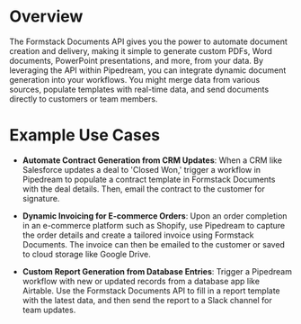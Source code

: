 # Overview

The Formstack Documents API gives you the power to automate document creation and delivery, making it simple to generate custom PDFs, Word documents, PowerPoint presentations, and more, from your data. By leveraging the API within Pipedream, you can integrate dynamic document generation into your workflows. You might merge data from various sources, populate templates with real-time data, and send documents directly to customers or team members.

# Example Use Cases

- **Automate Contract Generation from CRM Updates**: When a CRM like Salesforce updates a deal to 'Closed Won,' trigger a workflow in Pipedream to populate a contract template in Formstack Documents with the deal details. Then, email the contract to the customer for signature.

- **Dynamic Invoicing for E-commerce Orders**: Upon an order completion in an e-commerce platform such as Shopify, use Pipedream to capture the order details and create a tailored invoice using Formstack Documents. The invoice can then be emailed to the customer or saved to cloud storage like Google Drive.

- **Custom Report Generation from Database Entries**: Trigger a Pipedream workflow with new or updated records from a database app like Airtable. Use the Formstack Documents API to fill in a report template with the latest data, and then send the report to a Slack channel for team updates.
